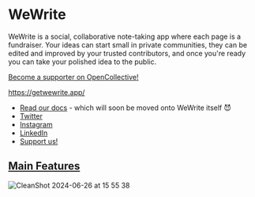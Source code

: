 # WeWrite 

WeWrite is a social, collaborative note-taking app where each page is a fundraiser. Your ideas can start small in private communities, they can be edited and improved by your trusted contributors, and once you're ready you can take your polished idea to the public. 

[Become a supporter on OpenCollective!](https://opencollective.com/wewrite-app)

https://getwewrite.app/ 

- [Read our docs](https://wewrite-app.notion.site/WeWrite-App-542e4eeba1534955927e8b3845a9d2fc?pvs=4) - which will soon be moved onto WeWrite itself 😈
- [Twitter](https://twitter.com/WeWriteApp)
- [Instagram](https://www.instagram.com/getwewrite/)
- [LinkedIn](https://www.linkedin.com/company/98156314/)
- [Support us!](https://whop.com/wewriteapp/)

## [Main Features](https://wewrite-app.notion.site/ae3678a8bac048cfae8c773bf755588f?v=a9f37e3f9a904b809cf101f4da1e2349)

![CleanShot 2024-06-26 at 15 55 38](https://github.com/WeWriteApp/.github/assets/16139439/e38d119e-d69f-4e38-8ca4-822acc6e09a5)
